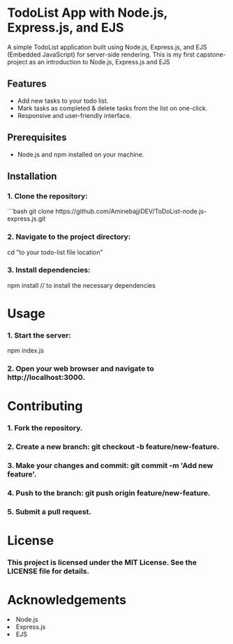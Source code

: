 # TodoList App with Node.js, Express.js, and EJS

A simple TodoList application built using Node.js, Express.js, and EJS (Embedded JavaScript) for server-side rendering.
This is my first capstone-project as an introduction to Node.js, Express.js and EJS


## Features

- Add new tasks to your todo list.
- Mark tasks as completed & delete tasks from the list on one-click.
- Responsive and user-friendly interface.

## Prerequisites

- Node.js and npm installed on your machine.

## Installation

<h3>1. Clone the repository:</h3>
   ```bash
   git clone https://github.com/AminebajjiDEV/ToDoList-node.js-express.js.git
   
<h3>2. Navigate to the project directory:</h3>
    cd "to your todo-list file location"

<h3>3. Install dependencies:</h3>
     npm install  // to install the necessary dependencies 
     
<h1>Usage</h1>

<h3>1. Start the server:</h3>
   npm index.js
<h3>2. Open your web browser and navigate to http://localhost:3000.</h3>

<h1>Contributing</h1>
<h3>1. Fork the repository.</h3>
<h3>2. Create a new branch: git checkout -b feature/new-feature.</h3>
<h3>3. Make your changes and commit: git commit -m 'Add new feature'.</h3>
<h3>4. Push to the branch: git push origin feature/new-feature.</h3>
<h3>5. Submit a pull request.</h3>

<h1>License</h1>
   <h3>This project is licensed under the MIT License. See the LICENSE file for details.</h3>
<h1>Acknowledgements</h1>
  <li>Node.js</li>
  <li>Express.js</li>
  <li>EJS</li>
